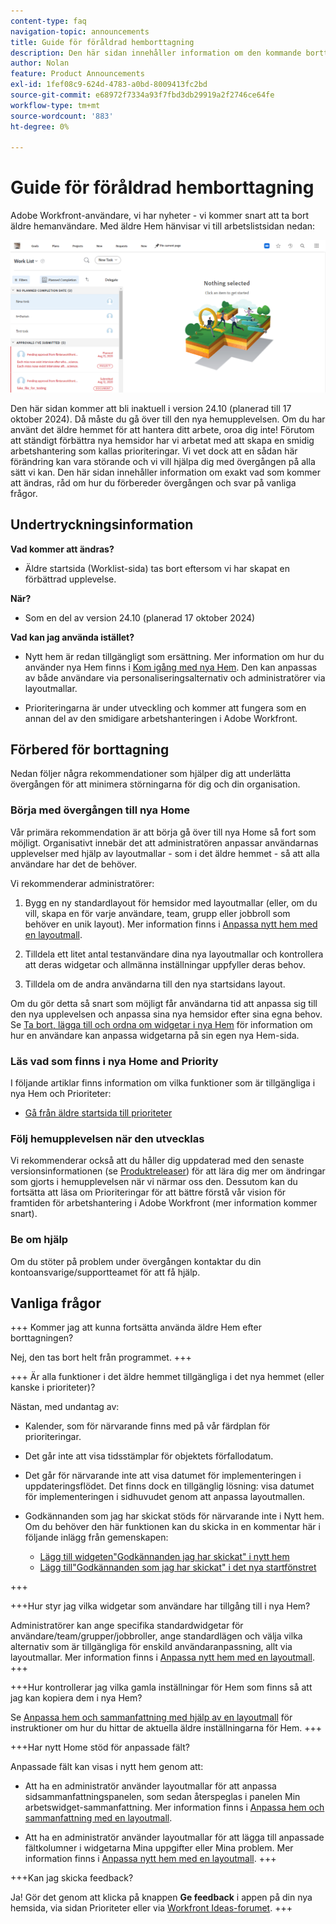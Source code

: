 ```yaml
---
content-type: faq
navigation-topic: announcements
title: Guide för föråldrad hemborttagning
description: Den här sidan innehåller information om den kommande borttagningen av äldre Hem.
author: Nolan
feature: Product Announcements
exl-id: 1fef08c9-624d-4783-a0bd-8009413fc2bd
source-git-commit: e68972f7334a93f7fbd3db29919a2f2746ce64fe
workflow-type: tm+mt
source-wordcount: '883'
ht-degree: 0%

---
```


# Guide för föråldrad hemborttagning

Adobe Workfront-användare, vi har nyheter - vi kommer snart att ta bort äldre hemanvändare. Med äldre Hem hänvisar vi till arbetslistsidan nedan:

![](assets/legacy-home-worklist-view.png)

Den här sidan kommer att bli inaktuell i version 24.10 (planerad till 17 oktober 2024). Då måste du gå över till den nya hemupplevelsen. Om du har använt det äldre hemmet för att hantera ditt arbete, oroa dig inte! Förutom att ständigt förbättra nya hemsidor har vi arbetat med att skapa en smidig arbetshantering som kallas prioriteringar.
Vi vet dock att en sådan här förändring kan vara störande och vi vill hjälpa dig med övergången på alla sätt vi kan. Den här sidan innehåller information om exakt vad som kommer att ändras, råd om hur du förbereder övergången och svar på vanliga frågor.

## Undertryckningsinformation

**Vad kommer att ändras?**

* Äldre startsida (Worklist-sida) tas bort eftersom vi har skapat en förbättrad upplevelse.

**När?**

* Som en del av version 24.10 (planerad 17 oktober 2024)

**Vad kan jag använda istället?**

* Nytt hem är redan tillgängligt som ersättning. Mer information om hur du använder nya Hem finns i [Kom igång med nya Hem](/help/quicksilver/workfront-basics/using-home/using-the-home-area/get-started-with-home.md). Den kan anpassas av både användare via personaliseringsalternativ och administratörer via layoutmallar.

* Prioriteringarna är under utveckling och kommer att fungera som en annan del av den smidigare arbetshanteringen i Adobe Workfront.

## Förbered för borttagning

Nedan följer några rekommendationer som hjälper dig att underlätta övergången för att minimera störningarna för dig och din organisation.

### Börja med övergången till nya Home

Vår primära rekommendation är att börja gå över till nya Home så fort som möjligt. Organisativt innebär det att administratören anpassar användarnas upplevelser med hjälp av layoutmallar - som i det äldre hemmet - så att alla användare har det de behöver.

Vi rekommenderar administratörer:

1. Bygg en ny standardlayout för hemsidor med layoutmallar (eller, om du vill, skapa en för varje användare, team, grupp eller jobbroll som behöver en unik layout). Mer information finns i [Anpassa nytt hem med en layoutmall](/help/quicksilver/administration-and-setup/customize-workfront/use-layout-templates/customize-new-home-layout-template.md).

1. Tilldela ett litet antal testanvändare dina nya layoutmallar och kontrollera att deras widgetar och allmänna inställningar uppfyller deras behov.

1. Tilldela om de andra användarna till den nya startsidans layout.

Om du gör detta så snart som möjligt får användarna tid att anpassa sig till den nya upplevelsen och anpassa sina nya hemsidor efter sina egna behov. Se [Ta bort, lägga till och ordna om widgetar i nya Hem](/help/quicksilver/workfront-basics/using-home/using-the-home-area/add-edit-remove-widgets-in-new-home.md) för information om hur en användare kan anpassa widgetarna på sin egen nya Hem-sida.

### Läs vad som finns i nya Home and Priority

I följande artiklar finns information om vilka funktioner som är tillgängliga i nya Hem och Prioriteter:

<!--* [Move from Legacy Home to New Home](/help/quicksilver/workfront-basics/using-home/new-home/move-to-new-home.md)-->
* [Gå från äldre startsida till prioriteter](/help/quicksilver/workfront-basics/priorities/move-from-legacy-home-to-priorities.md)

### Följ hemupplevelsen när den utvecklas

Vi rekommenderar också att du håller dig uppdaterad med den senaste versionsinformationen (se [Produktreleaser](/help/quicksilver/product-announcements/product-releases/product-releases.md)) för att lära dig mer om ändringar som gjorts i hemupplevelsen när vi närmar oss den. Dessutom kan du fortsätta att läsa om Prioriteringar för att bättre förstå vår vision för framtiden för arbetshantering i Adobe Workfront (mer information kommer snart).

### Be om hjälp

Om du stöter på problem under övergången kontaktar du din kontoansvarige/supportteamet för att få hjälp.

## Vanliga frågor

+++ Kommer jag att kunna fortsätta använda äldre Hem efter borttagningen?

Nej, den tas bort helt från programmet.
+++

+++ Är alla funktioner i det äldre hemmet tillgängliga i det nya hemmet (eller kanske i prioriteter)?

Nästan, med undantag av:

* Kalender, som för närvarande finns med på vår färdplan för prioriteringar.

* Det går inte att visa tidsstämplar för objektets förfallodatum.

* Det går för närvarande inte att visa datumet för implementeringen i uppdateringsflödet. Det finns dock en tillgänglig lösning: visa datumet för implementeringen i sidhuvudet genom att anpassa layoutmallen.
* Godkännanden som jag har skickat stöds för närvarande inte i Nytt hem. Om du behöver den här funktionen kan du skicka in en kommentar här i följande inlägg från gemenskapen:
   * [Lägg till widgeten&quot;Godkännanden jag har skickat&quot; i nytt hem](https://experienceleaguecommunities.adobe.com/t5/workfront-ideas/add-quot-approvals-i-submitted-quot-widget-to-new-home/idc-p/704664#M25269)
   * [Lägg till&quot;Godkännanden som jag har skickat&quot; i det nya startfönstret](https://experienceleaguecommunities.adobe.com/t5/workfront-ideas/add-quot-approvals-i-submitted-quot-widget-to-new-home/idc-p/704664#M25269)

+++

+++Hur styr jag vilka widgetar som användare har tillgång till i nya Hem?

Administratörer kan ange specifika standardwidgetar för användare/team/grupper/jobbroller, ange standardlägen och välja vilka alternativ som är tillgängliga för enskild användaranpassning, allt via layoutmallar. Mer information finns i [Anpassa nytt hem med en layoutmall](/help/quicksilver/administration-and-setup/customize-workfront/use-layout-templates/customize-new-home-layout-template.md).
+++

+++Hur kontrollerar jag vilka gamla inställningar för Hem som finns så att jag kan kopiera dem i nya Hem?

Se [Anpassa hem och sammanfattning med hjälp av en layoutmall](/help/quicksilver/administration-and-setup/customize-workfront/use-layout-templates/customize-home-summary-layout-template.md) för instruktioner om hur du hittar de aktuella äldre inställningarna för Hem.
+++

+++Har nytt Home stöd för anpassade fält?

Anpassade fält kan visas i nytt hem genom att:

* Att ha en administratör använder layoutmallar för att anpassa sidsammanfattningspanelen, som sedan återspeglas i panelen Min arbetswidget-sammanfattning. Mer information finns i [Anpassa hem och sammanfattning med en layoutmall](/help/quicksilver/administration-and-setup/customize-workfront/use-layout-templates/customize-home-summary-layout-template.md).

* Att ha en administratör använder layoutmallar för att lägga till anpassade fältkolumner i widgetarna Mina uppgifter eller Mina problem. Mer information finns i [Anpassa nytt hem med en layoutmall](/help/quicksilver/administration-and-setup/customize-workfront/use-layout-templates/customize-new-home-layout-template.md).
+++

+++Kan jag skicka feedback?

Ja! Gör det genom att klicka på knappen **Ge feedback** i appen på din nya hemsida, via sidan Prioriteter eller via [Workfront Ideas-forumet](https://experienceleaguecommunities.adobe.com/t5/workfront-ideas/idb-p/workfront-ideas).
+++
